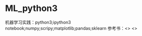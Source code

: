# ML_python3
机器学习实践：python3;ipython3 notebook;numpy;scripy;matplotlib;pandas;sklearn
参考书：<<Python for Data Analysis>>
		<<An Introduction to Statistical Learning>>
